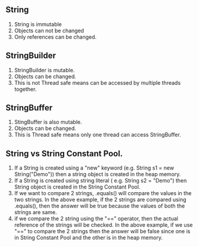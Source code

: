 ## String 
1. String is immutable
2. Objects can not be changed
3. Only references can be changed.

## StringBuilder
1. StringBuilder is mutable.
2. Objects can be changed.
3. This is not Thread safe means can be accessed by multiple threads together.

## StringBuffer
1. StingBuffer is also mutable.
2. Objects can be changed.
3. This is Thread safe means only one thread can access StringBuffer.

## String vs String Constant Pool.
1. If a String is created using a "new" keyword (e.g. String s1 = new String("Demo")) then a string object is created in the heap memory.
2. If a String is created using string literal ( e.g. String s2 = "Demo") then String object is created in the String Constant Pool.
3. If we want to compare 2 strings, .equals() will compare the values in the two strings. In the above example, if the 2 strings are compared using .equals(), then the answer will be true because the values of both the strings are same.
4. if we compare the 2 string using the "==" operator, then the actual reference of the strings will be checked. In the above example, if we use "==" to compare the 2 strings then the answer will be false since one is in String Constant Pool and the other is in the heap memory.